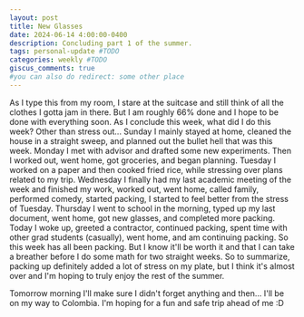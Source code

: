 ```yaml
---
layout: post
title: New Glasses
date: 2024-06-14 4:00:00-0400
description: Concluding part 1 of the summer.
tags: personal-update #TODO
categories: weekly #TODO
giscus_comments: true
#you can also do redirect: some other place
---
```


 As I type this from my room, I stare at the suitcase and still think of all the clothes I gotta jam in there. But I am roughly 66% done and I hope to be done with everything soon. As I conclude this week, what did I do this week? Other than stress out... Sunday I mainly stayed at home, cleaned the house in a straight sweep, and planned out the bullet hell that was this week. Monday I met with advisor and drafted some new experiments. Then I worked out, went home, got groceries, and began planning. Tuesday I worked on a paper and then cooked fried rice, while stressing over plans related to my trip. Wednesday I finally had my last academic meeting of the week and finished my work, worked out, went home, called family, performed comedy, started packing, I started to feel better from the stress of Tuesday. Thursday I went to school in the morning, typed up my last document, went home, got new glasses, and completed more packing. Today I woke up, greeted a contractor, continued packing, spent time with other grad students (casually), went home, and am continuing packing. So this week has all been packing. But I know it'll be worth it and that I can take a breather before I do some math for two straight weeks. So to summarize, packing up definitely added a lot of stress on my plate, but I think it's almost over and I'm hoping to truly enjoy the rest of the summer.

 Tomorrow morning I'll make sure I didn't forget anything and then... I'll be on my way to Colombia. I'm hoping for a fun and safe trip ahead of me :D